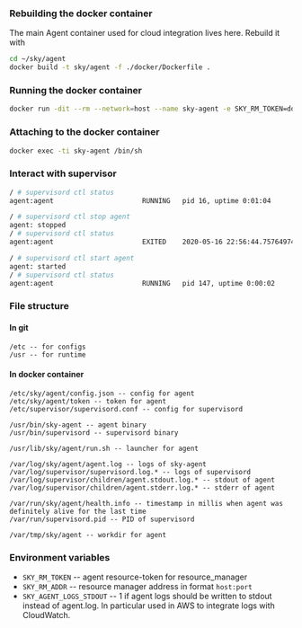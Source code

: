 ### Rebuilding the docker container

The main Agent container used for cloud integration lives here. Rebuild it with

```sh
cd ~/sky/agent
docker build -t sky/agent -f ./docker/Dockerfile .
```

### Running the docker container

```sh
docker run -dit --rm --network=host --name sky-agent -e SKY_RM_TOKEN=docker-token sky/agent
```

### Attaching to the docker container

```sh
docker exec -ti sky-agent /bin/sh
```

### Interact with supervisor

```sh
/ # supervisord ctl status
agent:agent                      RUNNING   pid 16, uptime 0:01:04
```

```sh
/ # supervisord ctl stop agent
agent: stopped
/ # supervisord ctl status
agent:agent                      EXITED    2020-05-16 22:56:44.757649749 +0000 UTC m=+248.722554191
```

```sh
/ # supervisord ctl start agent
agent: started
/ # supervisord ctl status
agent:agent                      RUNNING   pid 147, uptime 0:00:02
```

### File structure

#### In git
```text
/etc -- for configs
/usr -- for runtime
```

#### In docker container
```text
/etc/sky/agent/config.json -- config for agent
/etc/sky/agent/token -- token for agent
/etc/supervisor/supervisord.conf -- config for supervisord

/usr/bin/sky-agent -- agent binary
/usr/bin/supervisord -- supervisord binary

/usr/lib/sky/agent/run.sh -- launcher for agent

/var/log/sky/agent/agent.log -- logs of sky-agent
/var/log/supervisor/supervisord.log.* -- logs of supervisord
/var/log/supervisor/children/agent.stdout.log.* -- stdout of agent
/var/log/supervisor/children/agent.stderr.log.* -- stderr of agent

/var/run/sky/agent/health.info -- timestamp in millis when agent was definitely alive for the last time
/var/run/supervisord.pid -- PID of supervisord

/var/tmp/sky/agent -- workdir for agent
```

### Environment variables

- `SKY_RM_TOKEN` -- agent resource-token for resource_manager
- `SKY_RM_ADDR` -- resource manager address in format `host:port`
- `SKY_AGENT_LOGS_STDOUT` -- 1 if agent logs should be written to stdout instead of agent.log.
In particular used in AWS to integrate logs with CloudWatch.
